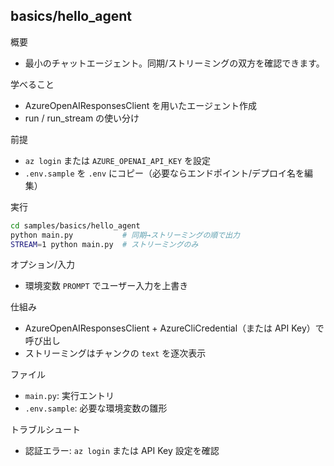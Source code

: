 ## basics/hello_agent

概要
- 最小のチャットエージェント。同期/ストリーミングの双方を確認できます。

学べること
- AzureOpenAIResponsesClient を用いたエージェント作成
- run / run_stream の使い分け

前提
- `az login` または `AZURE_OPENAI_API_KEY` を設定
- `.env.sample` を `.env` にコピー（必要ならエンドポイント/デプロイ名を編集）

実行
```bash
cd samples/basics/hello_agent
python main.py           # 同期→ストリーミングの順で出力
STREAM=1 python main.py  # ストリーミングのみ
```

オプション/入力
- 環境変数 `PROMPT` でユーザー入力を上書き

仕組み
- AzureOpenAIResponsesClient + AzureCliCredential（または API Key）で呼び出し
- ストリーミングはチャンクの `text` を逐次表示

ファイル
- `main.py`: 実行エントリ
- `.env.sample`: 必要な環境変数の雛形

トラブルシュート
- 認証エラー: `az login` または API Key 設定を確認
